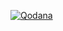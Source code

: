 [![Qodana](https://github.com/NeoKms/web-cron-api/actions/workflows/qodana.yml/badge.svg?branch=main)](https://github.com/NeoKms/web-cron-api/actions/workflows/qodana.yml)
